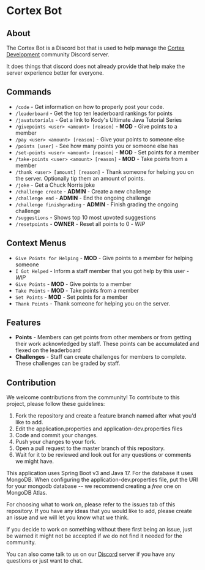 # Cortex Bot

## About

The Cortex Bot is a Discord bot that is used to help manage the [Cortex Development](https://discord.gg/cortexdev) community Discord server.

It does things that discord does not already provide that help make the server experience better for everyone.

## Commands
- `/code` - Get information on how to properly post your code.
- `/leaderboard` - Get the top ten leaderboard rankings for points
- `/javatutorials` - Get a link to Kody's Ultimate Java Tutorial Series
- `/givepoints <user> <amount> [reason]` - **MOD** - Give points to a member
- `/pay <user> <amount> [reason]` - Give your points to someone else
- `/points [user]` - See how many points you or someone else has
- `/set-points <user> <amount> [reason]` - **MOD** - Set points for a member
- `/take-points <user> <amount> [reason]` - **MOD** - Take points from a member
- `/thank <user> [amount] [reason]` - Thank someone for helping you on the server. Optionally tip them an amount of points.
- `/joke` - Get a Chuck Norris joke
- `/challenge create` - **ADMIN** - Create a new challenge
- `/challenge end` - **ADMIN** - End the ongoing challenge
- `/challenge finishgrading` - **ADMIN** - Finish grading the ongoing challenge
- `/suggestions` - Shows top 10 most upvoted suggestions
- `/resetpoints` - **OWNER** - Reset all points to 0 - *WIP*

## Context Menus
- `Give Points for Helping` - **MOD** - Give points to a member for helping someone
- `I Got Helped` - Inform a staff member that you got help by this user - *WIP*
- `Give Points` - **MOD** - Give points to a member
- `Take Points` - **MOD** - Take points from a member
- `Set Points` - **MOD** - Set points for a member
- `Thank Points` - Thank someone for helping you on the server.

## Features
- **Points** - Members can get points from other members or from getting their work acknowledged by staff. These points can be accumulated and 
flexed on the leaderboard
- **Challenges** - Staff can create challenges for members to complete. These challenges can be graded by staff.

## Contribution
We welcome contributions from the community! To contribute to this project, please follow these guidelines:

1. Fork the repository and create a feature branch named after what you’d like to add.
2. Edit the application.properties and application-dev.properties files
3. Code and commit your changes.
4. Push your changes to your fork.
5. Open a pull request to the master branch of this repository.
6. Wait for it to be reviewed and look out for any questions or comments we might have.

This application uses Spring Boot v3 and Java 17. For the database it uses MongoDB. When configuring the application-dev.properties file, put the URI for your mongodb database -- we recommend creating a *free* one on MongoDB Atlas.

For choosing what to work on, please refer to the issues tab of this repository. 
If you have any ideas that you would like to add, please create an issue and we will let you know what we think.

If you decide to work on something without there first being an issue, just be warned it might not be accepted if we do not find it needed for the community.

You can also come talk to us on our [Discord](https://discord.gg/cortexdev) server if you have any questions or just want to chat.